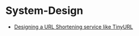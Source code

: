 # System-Design

- [Designing a URL Shortening service like TinyURL](https://www.educative.io/courses/grokking-the-system-design-interview/m2ygV4E81AR)

